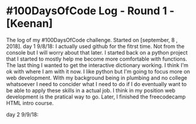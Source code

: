 # #100DaysOfCode Log - Round 1 - [Keenan]

The log of my #100DaysOfCode challenge. Started on [september, 8 , 2018].
day 1  9/8/18:
I actually used github for the fitrst time. Not from the console but I will worry about that later. I started back on a python project that I started to mostly help me become more comfortable with functions. The last thing I wanted to get the interactive dictionary working. I think I'm ok with where I am with it now. I like python but I'm going to focus more on web development. With my background being in plumbing and no college whatsoever I need to concider what I need to do if I do eventually want to be able to apply these skills in a actual job. I think in my position web development is the pratical way to go. Later, I finished the  freecodecamp HTML intro course. 

day 2 9/9/18:




